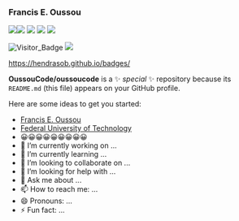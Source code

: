 ### Francis E. Oussou
[![](https://img.shields.io/badge/FUTA-University-yellowgreen)](https://www.futa.edu.ng)[![](https://img.shields.io/github/followers/giswr?style=social)](https://github.com/giswr/) [![](https://img.shields.io/badge/-Google%20Scholar-4285F4?logo=google-scholar&logoColor=white&style=for-the-badge)](https://scholar.google.com/citations?view_op=list_works&hl=en&user=AGbU_BsAAAAJ)
 [![](https://img.shields.io/twitter/follow/FrancisOussou?style=social)](https://twitter.com/intent/follow?screen_name=FrancisOussou) 
 [![](https://img.shields.io/badge/LinkedIn-0077B5?style=for-the-badge&logo=linkedin&logoColor=white)](linkedin.com/in/francis-e-oussou-374672b1)
  
 
 ![Visitor_Badge](https://visitor-badge.laobi.icu/badge?page_id=giswr.profile) 
[![](https://img.shields.io/badge/-buy_me_a%C2%A0coffee-gray?logo=buy-me-a-coffee)](https://www.buymeacoffee.com/giswr)







https://hendrasob.github.io/badges/

**OussouCode/oussoucode** is a ✨ _special_ ✨ repository because its `README.md` (this file) appears on your GitHub profile.

Here are some ideas to get you started:
- [Francis E. Oussou](oussoucode.github.io/)
- [Federal University of Technology](https://futa.edu.ng/)
- 😀😀😀😀😀😀😀😀😀
- 🔭 I’m currently working on ...
- 🌱 I’m currently learning ...
- 👯 I’m looking to collaborate on ...
- 🤔 I’m looking for help with ...
- 💬 Ask me about ...
- 📫 How to reach me: ...
- 😄 Pronouns: ...
- ⚡ Fun fact: ...

